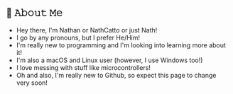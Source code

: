 ## :book: 𝙰𝚋𝚘𝚞𝚝 𝙼𝚎
  - Hey there, I'm Nathan or NathCatto or just Nath!
  - I go by any pronouns, but I prefer He/Him!
  - I'm really new to programming and I'm looking into learning more about it!
  - I'm also a macOS and Linux user (however, I use Windows too!)
  - I love messing with stuff like microcontrollers!
  - Oh and also, I'm really new to Github, so expect this page to change very soon!
